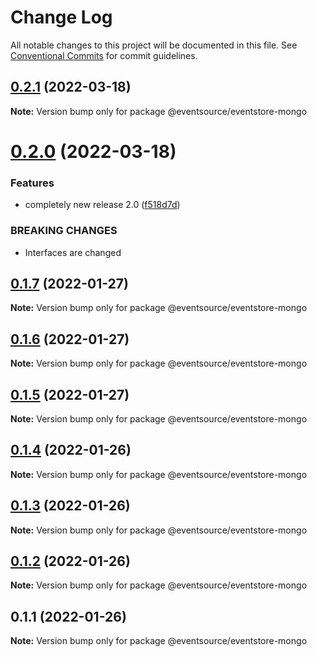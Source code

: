 # Change Log

All notable changes to this project will be documented in this file.
See [Conventional Commits](https://conventionalcommits.org) for commit guidelines.

## [0.2.1](https://github.com/thomasvargiu/eventsource-ts/compare/@eventsource/eventstore-mongo@0.2.0...@eventsource/eventstore-mongo@0.2.1) (2022-03-18)

**Note:** Version bump only for package @eventsource/eventstore-mongo





# [0.2.0](https://github.com/thomasvargiu/eventsource-ts/compare/@eventsource/eventstore-mongo@0.1.7...@eventsource/eventstore-mongo@0.2.0) (2022-03-18)


### Features

* completely new release 2.0 ([f518d7d](https://github.com/thomasvargiu/eventsource-ts/commit/f518d7d5a5f6223d1a36332355e9cd352350b40d))


### BREAKING CHANGES

* Interfaces are changed





## [0.1.7](https://github.com/thomasvargiu/eventsource-ts/compare/@eventsource/eventstore-mongo@0.1.6...@eventsource/eventstore-mongo@0.1.7) (2022-01-27)

**Note:** Version bump only for package @eventsource/eventstore-mongo





## [0.1.6](https://github.com/thomasvargiu/eventsource-ts/compare/@eventsource/eventstore-mongo@0.1.4...@eventsource/eventstore-mongo@0.1.6) (2022-01-27)

**Note:** Version bump only for package @eventsource/eventstore-mongo





## [0.1.5](https://github.com/thomasvargiu/eventsource-ts/compare/@eventsource/eventstore-mongo@0.1.4...@eventsource/eventstore-mongo@0.1.5) (2022-01-27)

**Note:** Version bump only for package @eventsource/eventstore-mongo





## [0.1.4](https://github.com/thomasvargiu/eventsource-ts/compare/@eventsource/eventstore-mongo@0.1.3...@eventsource/eventstore-mongo@0.1.4) (2022-01-26)

**Note:** Version bump only for package @eventsource/eventstore-mongo





## [0.1.3](https://github.com/thomasvargiu/eventsource-ts/compare/@eventsource/eventstore-mongo@0.1.2...@eventsource/eventstore-mongo@0.1.3) (2022-01-26)

**Note:** Version bump only for package @eventsource/eventstore-mongo





## [0.1.2](https://github.com/thomasvargiu/eventsource-ts/compare/@eventsource/eventstore-mongo@0.1.1...@eventsource/eventstore-mongo@0.1.2) (2022-01-26)

**Note:** Version bump only for package @eventsource/eventstore-mongo





## 0.1.1 (2022-01-26)

**Note:** Version bump only for package @eventsource/eventstore-mongo
